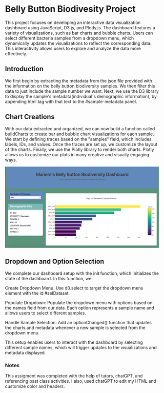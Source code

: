 # Belly Button Biodivesity Project 
This project focuses on developing an interactive data visualization dashboard using JavaScript, D3.js, and Plotly.js. The dashboard features a variety of visualizations, such as bar charts and bubble charts. Users can select different bacteria samples from a dropdown menu, which dynamically updates the visualizations to reflect the corresponding data. This interactivity allows users to explore and analyze the data more effectively. 

## Introduction
We first begin by extracting the metadata from the json file provided with the information on the belly button biodiversity samples. We then filter this data to just include the sample number we want. Next, we use the D3 library to display the sample's metadata(individual's demographic information), by appending html tag with that text to the #sample-metadata panel.

## Chart Creations 

With our data extracted and organized, we can now build a function called buildCharts to create bar and bubble chart visualizations for each sample. We start by defining traces based on the "samples" field, which includes labels, IDs, and values. Once the traces are set up, we customize the layout of the charts. Finally, we use the Plotly library to render both charts. Plotly allows us to customize our plots in many creative and visually engaging ways.

![Dashboard Screenshot](https://github.com/mariemsdiaz/belly-button-challenge/blob/main/dashboard.png)


## Dropdown and Option Selection

We complete our dashboard setup with the init function, which initializes the state of the dashboard. In this function, we:

Create Dropdown Menu: Use d3.select to target the dropdown menu element with the id #selDataset.

Populate Dropdown: Populate the dropdown menu with options based on the names field from our data. Each option represents a sample name and allows users to select different samples.

Handle Sample Selection: Add an optionChanged() function that updates the charts and metadata whenever a new sample is selected from the dropdown menu.

This setup enables users to interact with the dashboard by selecting different sample names, which will trigger updates to the visualizations and metadata displayed.


### Notes 

This assigment was completed with the help of tutors, chatGPT, and referencing past class activities. I also, used chatGPT to edit my HTML and customize color and headers. 





